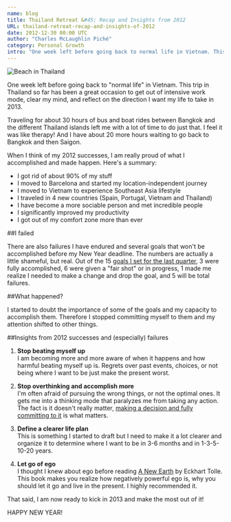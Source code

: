 ```yaml
---
name: blog
title: Thailand Retreat &#45; Recap and Insights from 2012
URL: thailand-retreat-recap-and-insights-of-2012
date: 2012-12-30 00:00 UTC
author: "Charles McLaughlin Piché"
category: Personal Growth
intro: "One week left before going back to normal life in Vietnam. This trip in Thailand so far has been a great occasion to get out of intensive work mode, clear my mind, and reflect on the direction I want my life to take in 2013 [...]"
---
```


![Beach in Thailand](/images/blog/thailande-beach.jpg)

One week left before going back to "normal life" in Vietnam. This trip in Thailand so far has been a great occasion to get out of intensive work mode, clear my mind, and reflect on the direction I want my life to take in 2013.

Traveling for about 30 hours of bus and boat rides between Bangkok and the different Thailand islands left me with a lot of time to do just that. I feel it was like therapy! And I have about 20 more hours waiting to go back to Bangkok and then Saigon.

When I think of my 2012 successes, I am really proud of what I accomplished and made happen. Here's a summary:

* I got rid of about 90% of my stuff
* I moved to Barcelona and started my location-independent journey
* I moved to Vietnam to experience Southeast Asia lifestyle
* I traveled in 4 new countries (Spain, Portugal, Vietnam and Thailand)
* I have become a more sociable person and met incredible people
* I significantly improved my productivity
* I got out of my comfort zone more than ever

##I failed

There are also failures I have endured and several goals that won't be accomplished before my New Year deadline. The numbers are actually a little shameful, but real. Out of the 15 [goals I set for the last quarter](http://www.seocharles.com/blog/a-goal-is-simply-a-dream-with-a-deadline), 3 were fully accomplished, 6 were given a "fair shot" or in progress, 1 made me realize I needed to make a change and drop the goal, and 5 will be total failures.

##What happened?

I started to doubt the importance of some of the goals and my capacity to accomplish them. Therefore I stopped committing myself to them and my attention shifted to other things. 

##Insights from 2012 successes and (especially) failures

1. **Stop beating myself up** <br />
I am becoming more and more aware of when it happens and how harmful beating myself up is. Regrets over past events, choices, or not being where I want to be just make the present worst.

2. **Stop overthinking and accomplish more** <br />
I'm often afraid of pursuing the wrong things, or not the optimal ones. It gets me into a thinking mode that paralyzes me from taking any action. The fact is it doesn't really matter, [making a decision and fully committing to it](http://youtu.be/H0mTXioA3Sc) is what matters.

3. **Define a clearer life plan** <br />
This is something I started to draft but I need to make it a lot clearer and organize it to determine where I want to be in 3-6 months and in 1-3-5-10-20 years.

4. **Let go of ego** <br />
I thought I knew about ego before reading [A New Earth](http://www.amazon.com/New-Earth-Awakening-Purpose-Selection/dp/0452289963) by Eckhart Tolle. This book makes you realize how negatively powerful ego is, why you should let it go and live in the present. I highly recommended it.

That said, I am now ready to kick in 2013 and make the most out of it!

HAPPY NEW YEAR!

